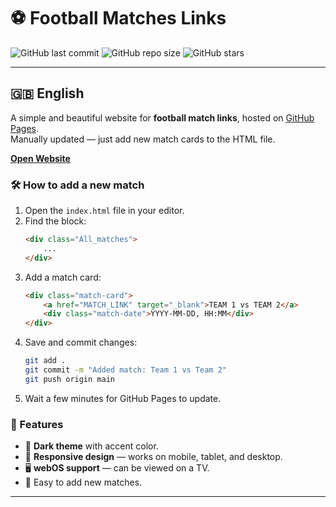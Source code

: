 # ⚽ Football Matches Links

![GitHub last commit](https://img.shields.io/github/last-commit/sDenisss/REPO?color=66fcf1&label=Last%20Update)
![GitHub repo size](https://img.shields.io/github/repo-size/sDenisss/REPO?color=ff6f61&label=Repo%20Size)
![GitHub stars](https://img.shields.io/github/stars/sDenisss/REPO?style=social)

---

## 🇬🇧 English

A simple and beautiful website for **football match links**, hosted on [GitHub Pages](https://pages.github.com/).  
Manually updated — just add new match cards to the HTML file.

[**Open Website**](https://sDenisss.github.io/FootballLinks/)

### 🛠 How to add a new match
1. Open the `index.html` file in your editor.
2. Find the block:
    ```html
    <div class="All_matches">
        ...
    </div>
    ```
3. Add a match card:
    ```html
    <div class="match-card">
        <a href="MATCH_LINK" target="_blank">TEAM 1 vs TEAM 2</a>
        <div class="match-date">YYYY-MM-DD, HH:MM</div>
    </div>
    ```
4. Save and commit changes:
    ```bash
    git add .
    git commit -m "Added match: Team 1 vs Team 2"
    git push origin main
    ```
5. Wait a few minutes for GitHub Pages to update.

### 🎨 Features
- 🖤 **Dark theme** with accent color.
- 📱 **Responsive design** — works on mobile, tablet, and desktop.
- 🖥 **webOS support** — can be viewed on a TV.
- 🔗 Easy to add new matches.

---
